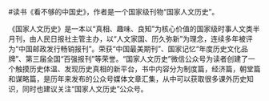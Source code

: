 #读书《看不够的中国史》，作者是一个国家级刊物“国家人文历史”。

《国家人文历史》是一本以“真相、趣味、良知”为核心价值的国家级时事人文类半月刊，由人民日报社主管主办，以“人文家国、历久弥新”为理念，连续多年被评为“中国邮政发行畅销报刊”。荣获“中国最美期刊”、国家记忆“年度历史文化品牌”、第三届全国“百强报刊”等荣誉。“国家人文历史”微信公众号为读者创建了一个触摸历史体温、发现历史真相的新平台，书中内容分为制度篇，经济篇，朝堂篇和谋略篇，是历年来发布的公众号媒体文章汇集，从中可以获取很多课外历史知识，同时也建议关注“国家人文历史”公众号。